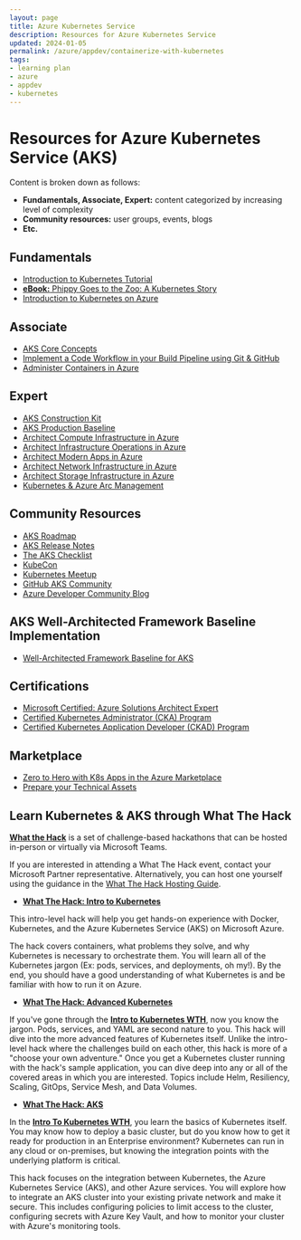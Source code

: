```yaml
---
layout: page
title: Azure Kubernetes Service
description: Resources for Azure Kubernetes Service
updated: 2024-01-05
permalink: /azure/appdev/containerize-with-kubernetes
tags:
- learning plan
- azure
- appdev
- kubernetes
---
```


# Resources for Azure Kubernetes Service (AKS)

Content is broken down as follows:

* **Fundamentals, Associate, Expert:** content categorized by increasing level of complexity
* **Community resources:** user groups, events, blogs
* **Etc.**

## Fundamentals

* [Introduction to Kubernetes Tutorial](https://kubernetes.io/docs/tutorials/kubernetes-basics/)
* [**eBook:** Phippy Goes to the Zoo: A Kubernetes Story](https://azure.microsoft.com/mediahandler/files/resourcefiles/phippy-goes-to-the-zoo/Phippy%20Goes%20To%20The%20Zoo_MSFTonline.pdf)
* [Introduction to Kubernetes on Azure](https://docs.microsoft.com/en-us/learn/paths/intro-to-kubernetes-on-azure/)

## Associate

* [AKS Core Concepts](https://docs.microsoft.com/en-us/azure/aks/concepts-clusters-workloads)
* [Implement a Code Workflow in your Build Pipeline using Git & GitHub](https://docs.microsoft.com/en-us/learn/modules/implement-code-workflow/)
* [Administer Containers in Azure](https://docs.microsoft.com/en-us/learn/paths/administer-containers-in-azure/)

## Expert

* [AKS Construction Kit](https://azure.github.io/AKS-Construction/)
* [AKS Production Baseline](https://docs.microsoft.com/en-us/azure/architecture/reference-architectures/containers/aks/secure-baseline-aks)
* [Architect Compute Infrastructure in Azure](https://learn.microsoft.com/en-us/training/paths/architect-compute-infrastructure/) 
* [Architect Infrastructure Operations in Azure](https://docs.microsoft.com/en-us/learn/paths/architect-infrastructure-operations/)
* [Architect Modern Apps in Azure](https://docs.microsoft.com/en-us/learn/paths/architect-modern-apps/)
* [Architect Network Infrastructure in Azure](https://docs.microsoft.com/en-us/learn/paths/architect-network-infrastructure/)
* [Architect Storage Infrastructure in Azure](https://docs.microsoft.com/en-us/learn/paths/architect-storage-infrastructure/)
* [Kubernetes & Azure Arc Management](https://azurearcjumpstart.io/azure_arc_jumpstart/azure_arc_k8s/)

## Community Resources

* [AKS Roadmap](https://github.com/Azure/AKS/projects/1)
* [AKS Release Notes](https://aka.ms/aks/releasenotes)
* [The AKS Checklist](https://www.the-aks-checklist.com/)
* [KubeCon](https://www.cncf.io/kubecon-cloudnativecon-events/)
* [Kubernetes Meetup](https://www.meetup.com/topics/kubernetes/)
* [GitHub AKS Community](https://github.com/Azure/AKS)
* [Azure Developer Community Blog](https://techcommunity.microsoft.com/t5/azure-developer-community-blog/bg-p/AzureDevCommunityBlog)

## AKS Well-Architected Framework Baseline Implementation 

* [Well-Architected Framework Baseline for AKS](https://github.com/mspnp/aks-baseline)

## Certifications

* [Microsoft Certified: Azure Solutions Architect Expert](https://docs.microsoft.com/en-us/learn/certifications/azure-solutions-architect)
* [Certified Kubernetes Administrator (CKA) Program](https://www.cncf.io/certification/cka/)
* [Certified Kubernetes Application Developer (CKAD) Program](https://www.cncf.io/certification/ckad/)

## Marketplace

* [Zero to Hero with K8s Apps in the Azure Marketplace](https://aka.ms/k8sapps)
* [Prepare your Technical Assets](https://learn.microsoft.com/en-us/azure/marketplace/azure-container-technical-assets-kubernetes)

## Learn Kubernetes & AKS through What The Hack

**[What the Hack](https://aka.ms/wth)** is a set of challenge-based hackathons that can be hosted in-person or virtually via Microsoft Teams.

If you are interested in attending a What The Hack event, contact your Microsoft Partner representative. Alternatively, you can host one yourself using the guidance in the [What The Hack Hosting Guide](https://aka.ms/wthhost).

* **[What The Hack: Intro to Kubernetes](https://microsoft.github.io/WhatTheHack/001-IntroToKubernetes/)**

This intro-level hack will help you get hands-on experience with Docker, Kubernetes, and the Azure Kubernetes Service (AKS) on Microsoft Azure. 

The hack covers containers, what problems they solve, and why Kubernetes is necessary to orchestrate them. You will learn all of the Kubernetes jargon (Ex: pods, services, and deployments, oh my!). By the end, you should have a good understanding of what Kubernetes is and be familiar with how to run it on Azure.

* **[What The Hack: Advanced Kubernetes](https://microsoft.github.io/WhatTheHack/023-AdvancedKubernetes/)**

If you've gone through the **[Intro to Kubernetes WTH](https://microsoft.github.io/WhatTheHack/001-IntroToKubernetes/)**, now you know the jargon. Pods, services, and YAML are second nature to you. This hack will dive into the more advanced features of Kubernetes itself. Unlike the intro-level hack where the challenges build on each other, this hack is more of a "choose your own adventure." Once you get a Kubernetes cluster running with the hack's sample application, you can dive deep into any or all of the covered areas in which you are interested. Topics include Helm, Resiliency, Scaling, GitOps, Service Mesh, and Data Volumes.

* **[What The Hack: AKS](https://microsoft.github.io/WhatTheHack/039-AKSEnterpriseGrade/)**

In the **[Intro To Kubernetes WTH](https://microsoft.github.io/WhatTheHack/001-IntroToKubernetes/)**, you learn the basics of Kubernetes itself. You may know how to deploy a basic cluster, but do you know how to get it ready for production in an Enterprise environment? Kubernetes can run in any cloud or on-premises, but knowing the integration points with the underlying platform is critical.

This hack focuses on the integration between Kubernetes, the Azure Kubernetes Service (AKS), and other Azure services. You will explore how to integrate an AKS cluster into your existing private network and make it secure. This includes configuring policies to limit access to the cluster, configuring secrets with Azure Key Vault, and how to monitor your cluster with Azure's monitoring tools.